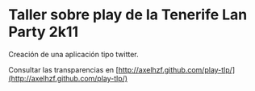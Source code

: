 # Taller sobre play de la Tenerife Lan Party 2k11

Creación de una aplicación tipo twitter.

Consultar las transparencias en [http://axelhzf.github.com/play-tlp/](http://axelhzf.github.com/play-tlp/)
